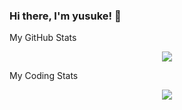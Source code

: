 ### Hi there, I'm yusuke! 👋

My GitHub Stats

<p align="center"><img src="https://github-readme-stats.vercel.app/api?username=yk-jp"/></p>

My Coding Stats
<p align="center"><img src="https://github-readme-stats.vercel.app/api/top-langs/?username=yk-jp"/></p>

<!--
**yk-jp/yk-jp** is a ✨ _special_ ✨ repository because its `README.md` (this file) appears on your GitHub profile.

Here are some ideas to get you started:

- 🔭 I’m currently working on ...
- 🌱 I’m currently learning ...
- 👯 I’m looking to collaborate on ...
- 🤔 I’m looking for help with ...
- 💬 Ask me about ...
- 📫 How to reach me: ...
- 😄 Pronouns: ...
- ⚡ Fun fact: ...
-->
